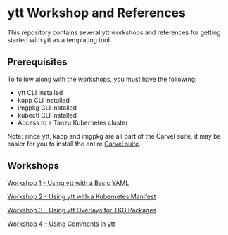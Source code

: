# ytt Workshop and References

This repository contains several ytt workshops and references for getting started with ytt as a templating tool.

## Prerequisites

To follow along with the workshops, you must have the following:

- ytt CLI installed
- kapp CLI installed
- imgpkg CLI installed
- kubectl CLI installed
- Access to a Tanzu Kubernetes cluster

Note: since ytt, kapp and imgpkg are all part of the Carvel suite, it may be easier for you to install the entire [Carvel suite](https://carvel.dev/#install).

## Workshops

[Workshop 1 - Using ytt with a Basic YAML](./1-ytt-basic-yaml)

[Workshop 2 - Using ytt with a Kubernetes Manifest](./2-ytt-k8s-app)

[Workshop 3 - Using ytt Overlays for TKG Packages](./3-ytt-overlays-tkg-packages)

[Workshop 4 - Using Comments in ytt](./4-ytt-comments)

